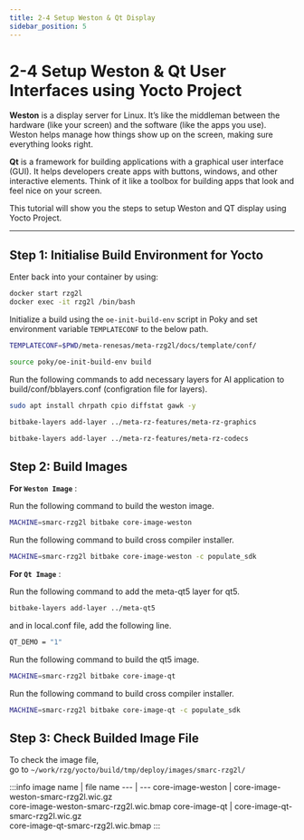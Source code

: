 ```yaml
---
title: 2-4 Setup Weston & Qt Display
sidebar_position: 5
---
```


# 2-4 Setup Weston & Qt User Interfaces using Yocto Project

**Weston** is a display server for Linux. It’s like the middleman between the hardware (like your screen) and the software (like the apps you use). Weston helps manage how things show up on the screen, making sure everything looks right.

**Qt** is a framework for building applications with a graphical user interface (GUI). It helps developers create apps with buttons, windows, and other interactive elements. Think of it like a toolbox for building apps that look and feel nice on your screen.

This tutorial will show you the steps to setup Weston and QT display using Yocto Project.

---

## Step 1: Initialise Build Environment for Yocto
Enter back into your container by using:

```bash
docker start rzg2l
docker exec -it rzg2l /bin/bash
```

Initialize a build using the `oe-init-build-env` script in Poky and set environment variable `TEMPLATECONF` to the below path.

```bash title="dir: ~/work/rzg2l/yocto"
TEMPLATECONF=$PWD/meta-renesas/meta-rzg2l/docs/template/conf/ 
```

```bash
source poky/oe-init-build-env build
```

Run the following commands to add necessary layers for AI application to build/conf/bblayers.conf (configration file for layers).

```bash
sudo apt install chrpath cpio diffstat gawk -y
```

```bash title="layer for graphics"
bitbake-layers add-layer ../meta-rz-features/meta-rz-graphics
```

```bash title="layer for codecs"
bitbake-layers add-layer ../meta-rz-features/meta-rz-codecs
```

## Step 2: Build Images

**For `Weston Image`** :  

Run the following command to build the weston image.
```bash title="dir: ~/work/rzg/yocto/build"
MACHINE=smarc-rzg2l bitbake core-image-weston
```
Run the following command to build cross compiler installer.
```bash title="dir: ~/work/rzg/yocto/build"
MACHINE=smarc-rzg2l bitbake core-image-weston -c populate_sdk
```  
  
**For `Qt Image`** :  

Run the following command to add the meta-qt5 layer for qt5.
```bash title="dir: ~/work/rzg/yocto/build"
bitbake-layers add-layer ../meta-qt5
```

and in local.conf file, add the following line.
```bash title="file: ~/work/rzg/yocto/build/conf/local.conf"
QT_DEMO = "1"
```

Run the following command to build the qt5 image.
```bash title="dir: ~/work/rzg/yocto/build"
MACHINE=smarc-rzg2l bitbake core-image-qt
```

Run the following command to build cross compiler installer.
```bash title="dir: ~/work/rzg/yocto/build"
MACHINE=smarc-rzg2l bitbake core-image-qt -c populate_sdk
```

## Step 3: Check Builded Image File
To check the image file,  
go to `~/work/rzg/yocto/build/tmp/deploy/images/smarc-rzg2l/`

:::info
image name | file name
--- | ---
core-image-weston | core-image-weston-smarc-rzg2l.wic.gz <br/> core-image-weston-smarc-rzg2l.wic.bmap
core-image-qt | core-image-qt-smarc-rzg2l.wic.gz <br/> core-image-qt-smarc-rzg2l.wic.bmap
:::